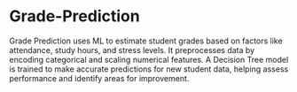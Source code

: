 # Grade-Prediction
Grade Prediction uses ML to estimate student grades based on factors like attendance, study hours, and stress levels. It preprocesses data by encoding categorical and scaling numerical features. A Decision Tree model is trained to make accurate predictions for new student data, helping assess performance and identify areas for improvement.
